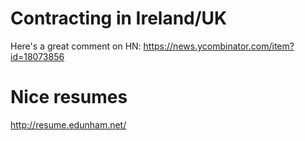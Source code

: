 # Contracting in Ireland/UK
Here's a great comment on HN: https://news.ycombinator.com/item?id=18073856

# Nice resumes
http://resume.edunham.net/